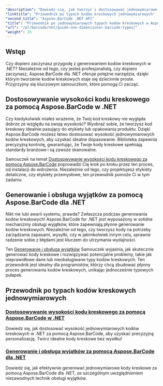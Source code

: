 ```yaml
---
"description": "Dowiedz się, jak tworzyć i dostosowywać jednowymiarowe kody kreskowe w środowisku .NET za pomocą Aspose.BarCode, korzystając z zaawansowanych technik obsługi wyjątków."
"linktitle": "Przewodnik po typach kodów kreskowych jednowymiarowych"
"second_title": "Aspose.BarCode .NET API"
"title": "Przewodnik po jednowymiarowych typach kodów kreskowych w Aspose.BarCode"
"url": "/pl/barcode/net/guide-one-dimensional-barcode-types/"
"weight": 25
---
```


## Wstęp

Czy dopiero zaczynasz przygodę z generowaniem kodów kreskowych w .NET? Niezależnie od tego, czy jesteś profesjonalistą, czy dopiero zaczynasz, Aspose.BarCode dla .NET oferuje potężne narzędzia, dzięki którym tworzenie kodów kreskowych staje się dziecinnie proste. Przyjrzyjmy się kluczowym samouczkom, które pomogą Ci zacząć.

## Dostosowywanie wysokości kodu kreskowego za pomocą Aspose.BarCode w .NET  

Czy kiedykolwiek miałeś wrażenie, że Twój kod kreskowy nie wygląda dobrze ze względu na swoją wysokość? Wyobraź sobie, że tworzysz kod kreskowy idealnie pasujący do etykiety lub opakowania produktu. Dzięki Aspose.BarCode możesz łatwo dostosować wysokość jednowymiarowych kodów kreskowych, aby uzyskać idealne dopasowanie. Biblioteka zapewnia precyzyjną kontrolę, gwarantując, że Twoje kody kreskowe spełniają standardy branżowe i są zawsze skanowalne.  

Samouczek na temat [Dostosowywanie wysokości kodu kreskowego za pomocą Aspose.BarCode](./customizing-barcode-height/) poprowadzi Cię krok po kroku przez ten proces, od instalacji do wdrożenia. Niezależnie od tego, czy projektujesz etykiety detaliczne, czy etykiety przemysłowe, ten przewodnik pomoże Ci w tym zadaniu.  

## Generowanie i obsługa wyjątków za pomocą Aspose.BarCode dla .NET  

Nikt nie lubi awarii systemu, prawda? Zwłaszcza podczas generowania kodów kreskowych! Aspose.BarCode for .NET jest wyposażony w solidne mechanizmy obsługi wyjątków, które zapewniają płynne generowanie kodów kreskowych. Niezależnie od tego, czy tworzysz kody na potrzeby zarządzania zapasami, wysyłki, czy w jakimkolwiek innym celu, sprawne radzenie sobie z błędami jest kluczem do utrzymania wydajności.  

Ten [Generowanie i obsługa wyjątków](./generation-and-exception-handling/) Samouczek wyjaśnia, jak skutecznie generować kody kreskowe i rozwiązywać potencjalne problemy, takie jak nieprawidłowe dane lub nieobsługiwane typy kodów kreskowych. Ten przewodnik jest idealny dla programistów, którzy chcą zbudować płynny proces generowania kodów kreskowych, unikając jednocześnie typowych pułapek.  

## Przewodnik po typach kodów kreskowych jednowymiarowych
### [Dostosowywanie wysokości kodu kreskowego za pomocą Aspose.BarCode w .NET](./customizing-barcode-height/)
Dowiedz się, jak dostosować wysokość jednowymiarowych kodów kreskowych w .NET za pomocą Aspose.BarCode, aby uzyskać precyzyjną personalizację. Twórz idealne kody kreskowe bez wysiłku!
### [Generowanie i obsługa wyjątków za pomocą Aspose.BarCode dla .NET](./generation-and-exception-handling/)
Dowiedz się, jak efektywnie generować jednowymiarowe kody kreskowe za pomocą Aspose.BarCode dla .NET, ze szczególnym uwzględnieniem niezawodnych technik obsługi wyjątków.
